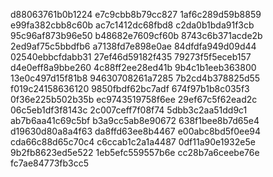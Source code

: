 d88063761b0b1224
e7c9cbb8b79cc827
1af6c289d59b8859
e99fa382cbb8c60b
ac7c1412dc68fbd8
c2da0b1bda91f3cb
95c96af873b96e50
b48682e7609cf60b
8743c6b371acde2b
2ed9af75c5bbdfb6
a7138fd7e898e0ae
84dfdfa949d09d44
02540ebbcfdabb31
27ef46d59182f435
79273f5f5eceb157
d4e0eff8a9bbe260
4c88ff2ee28ed41b
9b4c1b1eeb363800
13e0c497d15f81b8
94630708261a7285
7b2cd4b378825d55
f019c24158636120
9850fbdf62bc7adf
674f97b1b8c035f3
0f36e225b502b35b
ec9743519758f6ee
29ef67c5f62ead2c
06c5eb1df3f8143c
2c007ceff7f08f74
5dbb3c2aa51dd9c1
ab7b6aa41c69c5bf
b3a9cc5ab8e90672
638f1bee8b7d65e4
d19630d80a8a4f63
da8ffd63ee8b4467
e00abc8bd5f0ee94
cda66c88d65c70c4
c6ccab1c2a1a4487
0df11a90e1932e5e
9b2fb8623ed5e522
1eb5efc559557b6e
cc28b7a6ceebe76e
fc7ae84773fb3cc5
